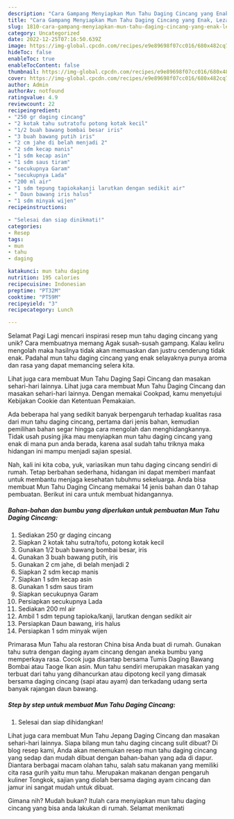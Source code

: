 ```yaml
---
description: "Cara Gampang Menyiapkan Mun Tahu Daging Cincang yang Enak, Lezat"
title: "Cara Gampang Menyiapkan Mun Tahu Daging Cincang yang Enak, Lezat"
slug: 1810-cara-gampang-menyiapkan-mun-tahu-daging-cincang-yang-enak-lezat
category: Uncategorized
date: 2022-12-25T07:16:50.639Z
image: https://img-global.cpcdn.com/recipes/e9e89698f07cc016/680x482cq70/mun-tahu-daging-cincang-foto-resep-utama.jpg
hideToc: false
enableToc: true
enableTocContent: false
thumbnail: https://img-global.cpcdn.com/recipes/e9e89698f07cc016/680x482cq70/mun-tahu-daging-cincang-foto-resep-utama.jpg
cover: https://img-global.cpcdn.com/recipes/e9e89698f07cc016/680x482cq70/mun-tahu-daging-cincang-foto-resep-utama.jpg
author: Admin
authorAv: notfound
ratingvalue: 4.9
reviewcount: 22
recipeingredient:
- "250 gr daging cincang"
- "2 kotak tahu sutratofu potong kotak kecil"
- "1/2 buah bawang bombai besar iris"
- "3 buah bawang putih iris"
- "2 cm jahe di belah menjadi 2"
- "2 sdm kecap manis"
- "1 sdm kecap asin"
- "1 sdm saus tiram"
- "secukupnya Garam"
- "secukupnya Lada"
- "200 ml air"
- "1 sdm tepung tapiokakanji larutkan dengan sedikit air"
- " Daun bawang iris halus"
- "1 sdm minyak wijen"
recipeinstructions:

- "Selesai dan siap dinikmati!"
categories:
- Resep
tags:
- mun
- tahu
- daging

katakunci: mun tahu daging 
nutrition: 195 calories
recipecuisine: Indonesian
preptime: "PT32M"
cooktime: "PT59M"
recipeyield: "3"
recipecategory: Lunch

---
```



Selamat Pagi Lagi mencari inspirasi resep mun tahu daging cincang yang unik? Cara membuatnya memang Agak susah-susah gampang. Kalau keliru mengolah maka hasilnya tidak akan memuaskan dan justru cenderung tidak enak. Padahal mun tahu daging cincang yang enak selayaknya punya aroma dan rasa yang dapat memancing selera kita.


Lihat juga cara membuat Mun Tahu Daging Sapi Cincang dan masakan sehari-hari lainnya. Lihat juga cara membuat Mun Tahu Daging Cincang dan masakan sehari-hari lainnya. Dengan memakai Cookpad, kamu menyetujui Kebijakan Cookie dan Ketentuan Pemakaian.

Ada beberapa hal yang sedikit banyak berpengaruh terhadap kualitas rasa dari mun tahu daging cincang, pertama dari jenis bahan, kemudian pemilihan bahan segar hingga cara mengolah dan menghidangkannya. Tidak usah pusing jika mau menyiapkan mun tahu daging cincang yang enak di mana pun anda berada, karena asal sudah tahu triknya maka hidangan ini mampu menjadi sajian spesial.


Nah, kali ini kita coba, yuk, variasikan mun tahu daging cincang sendiri di rumah. Tetap berbahan sederhana, hidangan ini dapat memberi manfaat untuk membantu menjaga kesehatan tubuhmu sekeluarga. Anda bisa membuat Mun Tahu Daging Cincang memakai 14 jenis bahan dan 0 tahap pembuatan. Berikut ini cara untuk membuat hidangannya.

<!--inarticleads1-->

##### Bahan-bahan dan bumbu yang diperlukan untuk pembuatan Mun Tahu Daging Cincang:

1. Sediakan 250 gr daging cincang
1. Siapkan 2 kotak tahu sutra/tofu, potong kotak kecil
1. Gunakan 1/2 buah bawang bombai besar, iris
1. Gunakan 3 buah bawang putih, iris
1. Gunakan 2 cm jahe, di belah menjadi 2
1. Siapkan 2 sdm kecap manis
1. Siapkan 1 sdm kecap asin
1. Gunakan 1 sdm saus tiram
1. Siapkan secukupnya Garam
1. Persiapkan secukupnya Lada
1. Sediakan 200 ml air
1. Ambil 1 sdm tepung tapioka/kanji, larutkan dengan sedikit air
1. Persiapkan  Daun bawang, iris halus
1. Persiapkan 1 sdm minyak wijen


Primarasa Mun Tahu ala restoran China bisa Anda buat di rumah. Gunakan tahu sutra dengan daging ayam cincang dengan aneka bumbu yang memperkaya rasa. Cocok juga disantap bersama Tumis Daging Bawang Bombai atau Taoge Ikan asin. Mun tahu sendiri merupakan masakan yang terbuat dari tahu yang dihancurkan atau dipotong kecil yang dimasak bersama daging cincang (sapi atau ayam) dan terkadang udang serta banyak rajangan daun bawang. 

<!--inarticleads2-->

##### Step by step untuk membuat Mun Tahu Daging Cincang:


1. Selesai dan siap dihidangkan!

Lihat juga cara membuat Mun Tahu Jepang Daging Cincang dan masakan sehari-hari lainnya. Siapa bilang mun tahu daging cincang sulit dibuat? Di blog resep kami, Anda akan menemukan resep mun tahu daging cincang yang sedap dan mudah dibuat dengan bahan-bahan yang ada di dapur. Diantara berbagai macam olahan tahu, salah satu makanan yang memiliki cita rasa gurih yaitu mun tahu. Merupakan makanan dengan pengaruh kuliner Tongkok, sajian yang diolah bersama daging ayam cincang dan jamur ini sangat mudah untuk dibuat. 

Gimana nih? Mudah bukan? Itulah cara menyiapkan mun tahu daging cincang yang bisa anda lakukan di rumah. Selamat menikmati
